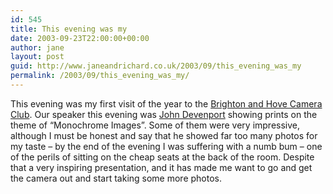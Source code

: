 ```yaml
---
id: 545
title: This evening was my
date: 2003-09-23T22:00:00+00:00
author: jane
layout: post
guid: http://www.janeandrichard.co.uk/2003/09/this_evening_was_my
permalink: /2003/09/this_evening_was_my/
---
```

This evening was my first visit of the year to the [Brighton and Hove Camera Club](www.bhcc-online.co.uk). Our speaker this evening was [John Devenport](http://www.ashford-quest-photo-soc.co.uk/john-devenport.htm) showing prints on the theme of &#8220;Monochrome Images&#8221;. Some of them were very impressive, although I must be honest and say that he showed far too many photos for my taste &#8211; by the end of the evening I was suffering with a numb bum &#8211; one of the perils of sitting on the cheap seats at the back of the room. Despite that a very inspiring presentation, and it has made me want to go and get the camera out and start taking some more photos.